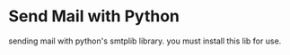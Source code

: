 # Send Mail with Python
sending mail with python's smtplib library.
you must install this lib for use.

